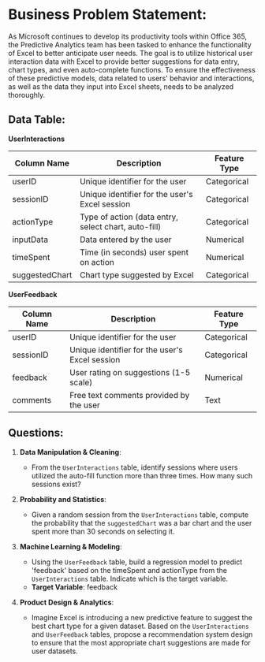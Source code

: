 # **Business Problem Statement**:
As Microsoft continues to develop its productivity tools within Office 365, the Predictive Analytics team has been tasked to enhance the functionality of Excel to better anticipate user needs. The goal is to utilize historical user interaction data with Excel to provide better suggestions for data entry, chart types, and even auto-complete functions. To ensure the effectiveness of these predictive models, data related to users' behavior and interactions, as well as the data they input into Excel sheets, needs to be analyzed thoroughly.

## **Data Table:**
**UserInteractions**

| Column Name | Description                                           | Feature Type  |
|-------------|-------------------------------------------------------|---------------|
| userID      | Unique identifier for the user                        | Categorical   |
| sessionID   | Unique identifier for the user's Excel session        | Categorical   |
| actionType  | Type of action (data entry, select chart, auto-fill)  | Categorical   |
| inputData   | Data entered by the user                              | Numerical     |
| timeSpent   | Time (in seconds) user spent on action                | Numerical     |
| suggestedChart | Chart type suggested by Excel                       | Categorical   |

**UserFeedback**

| Column Name | Description                                           | Feature Type  |
|-------------|-------------------------------------------------------|---------------|
| userID      | Unique identifier for the user                        | Categorical   |
| sessionID   | Unique identifier for the user's Excel session        | Categorical   |
| feedback    | User rating on suggestions (1-5 scale)                | Numerical     |
| comments    | Free text comments provided by the user               | Text          |

## **Questions**:

1. **Data Manipulation & Cleaning**:
   - From the `UserInteractions` table, identify sessions where users utilized the auto-fill function more than three times. How many such sessions exist?

2. **Probability and Statistics**:
   - Given a random session from the `UserInteractions` table, compute the probability that the `suggestedChart` was a bar chart and the user spent more than 30 seconds on selecting it.

3. **Machine Learning & Modeling**:
   - Using the `UserFeedback` table, build a regression model to predict 'feedback' based on the timeSpent and actionType from the `UserInteractions` table. Indicate which is the target variable.
   - **Target Variable**: feedback

4. **Product Design & Analytics**:
   - Imagine Excel is introducing a new predictive feature to suggest the best chart type for a given dataset. Based on the `UserInteractions` and `UserFeedback` tables, propose a recommendation system design to ensure that the most appropriate chart suggestions are made for user datasets.


